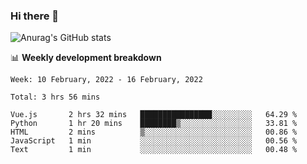 ### Hi there 👋
![Anurag's GitHub stats](https://github-readme-stats.vercel.app/api?username=jami1024&show_icons=true&theme=radical)

📊 **Weekly development breakdown**
<!--START_SECTION:waka-->
```text
Week: 10 February, 2022 - 16 February, 2022

Total: 3 hrs 56 mins

Vue.js       2 hrs 32 mins   ████████████████░░░░░░░░░   64.29 % 
Python       1 hr 20 mins    ████████▒░░░░░░░░░░░░░░░░   33.81 % 
HTML         2 mins          ▒░░░░░░░░░░░░░░░░░░░░░░░░   00.86 % 
JavaScript   1 min           ░░░░░░░░░░░░░░░░░░░░░░░░░   00.56 % 
Text         1 min           ░░░░░░░░░░░░░░░░░░░░░░░░░   00.48 % 
```
<!--END_SECTION:waka-->
<!--
**jami1024/jami1024** is a ✨ _special_ ✨ repository because its `README.md` (this file) appears on your GitHub profile.

Here are some ideas to get you started:

- 🔭 I’m currently working on ...
- 🌱 I’m currently learning ...
- 👯 I’m looking to collaborate on ...
- 🤔 I’m looking for help with ...
- 💬 Ask me about ...
- 📫 How to reach me: ...
- 😄 Pronouns: ...
- ⚡ Fun fact: ...
-->
